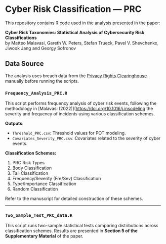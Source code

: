 
# Cyber Risk Classification — PRC

This repository contains R code used in the analysis presented in the paper:

**Cyber Risk Taxonomies: Statistical Analysis of Cybersecurity Risk Classifications**  
by Matteo Malavasi, Gareth W. Peters, Stefan Trueck, Pavel V. Shevchenko, Jiwook Jang and Georgy Sofronov


## Data Source

The analysis uses breach data from the [Privacy Rights Clearinghouse](https://privacyrights.org/data-breaches) manually before running the scripts.




### `Frequency_Analysis_PRC.R`
This script performs frequency analysis of cyber risk events, following the methodology in [Malavasi (2022)](https://doi.org/10.1016/j.insodeling the severity and frequency of incidents using various classification schemes.

**Outputs:**
- `Threshold_PRC.csv`: Threshold values for POT modeling.
- `Covariates_Severity_PRC.csv`: Covariates related to the severity of cyber events.

**Classification Schemes:**
1. PRC Risk Types  
2. Body Classification  
3. Tail Classification  
4. Frequency/Severity (Fre/Sev) Classification  
5. Type/Importance Classification  
6. Random Classification  

Refer to the manuscript for detailed construction of these schemes.

---

### `Two_Sample_Test_PRC_data.R`
This script runs two-sample statistical tests comparing distributions across classification schemes. Results are presented in **Section 5 of the Supplementary Material** of the paper.




   
